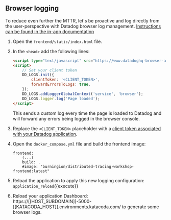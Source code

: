 ## Browser logging

To reduce even further the MTTR, let's be proactive and log directly from the user-perspective with Datadog browser log management. [Instructions can be found in the in-app documentation](https://app.datadoghq.com/logs/onboarding/client)

1. Open the `frontend/static/index.html` file.
2. In the `<head>` add the following lines:

    ```html
    <script type="text/javascript" src="https://www.datadoghq-browser-agent.com/datadog-logs-us.js"></script>
    <script>
        // Set your client token
        DD_LOGS.init({
            clientToken: '<CLIENT_TOKEN>',
            forwardErrorsToLogs: true,
        });
        DD_LOGS.addLoggerGlobalContext('service', 'browser');
        DD_LOGS.logger.log('Page loaded');
    </script>
    ```

    This sends a custom log every time the page is loaded to Datadog and will forward any errors being logged in the browser console.

3. Replace the `<CLIENT_TOKEN>` placeholder with a [client token associated with your Datadog application](https://app.datadoghq.com/account/settings#api).
4. Open the `docker_compose.yml` file and build the frontend image:

    ```
    frontend:
        (...)
        build: .
        #image: "burningion/distributed-tracing-workshop-frontend:latest"
    ```

4. Reload the application to apply this new logging configuration: `application_reload`{{execute}}
5. Reload your application Dashboard: https://[[HOST_SUBDOMAIN]]-5000-[[KATACODA_HOST]].environments.katacoda.com/ to generate some browser logs.
